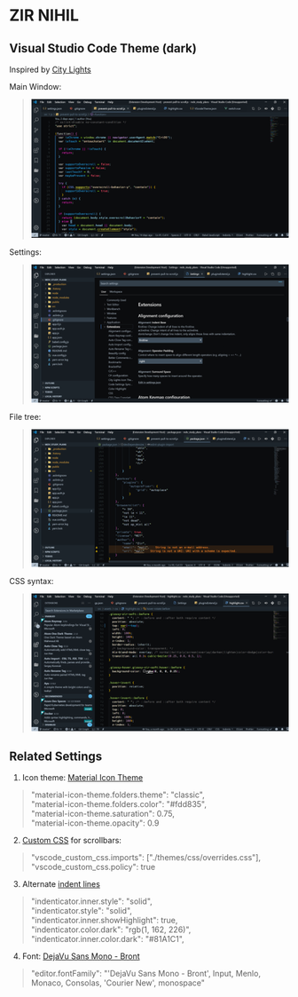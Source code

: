 # ZIR NIHIL

## **Visual Studio Code** Theme (dark)

Inspired by [City Lights](http://citylights.xyz/)

Main Window:
>![main_window](./themes/images/screenshots/main_window.png)

Settings:
>![settings](./themes/images/screenshots/settings.png)

File tree:
>![file_tree](./themes/images/screenshots/file_tree.png)

CSS syntax:
>![css](./themes/images/screenshots/css.png)

## Related Settings

1. Icon theme: [Material Icon Theme](https://marketplace.visualstudio.com/items?itemName=PKief.material-icon-theme)

> "material-icon-theme.folders.theme": "classic",  
> "material-icon-theme.folders.color": "#fdd835",  
> "material-icon-theme.saturation": 0.75,  
> "material-icon-theme.opacity": 0.9  

2. [Custom CSS](https://github.com/be5invis/vscode-custom-css) for scrollbars: 

>	"vscode_custom_css.imports": ["./themes/css/overrides.css"],  
>	"vscode_custom_css.policy": true  

3. Alternate [indent lines](https://github.com/SirTori/indenticator)

  >"indenticator.inner.style": "solid",  
  >"indenticator.style": "solid",  
  >"indenticator.inner.showHighlight": true,  
  >"indenticator.color.dark": "rgb(1, 162, 226)",  
  >"indenticator.inner.color.dark": "#81A1C1",  

4. Font: [DejaVu Sans Mono - Bront](https://github.com/chrismwendt/bront)

>  "editor.fontFamily": "'DejaVu Sans Mono - Bront', Input, Menlo, Monaco, Consolas, 'Courier New', monospace"  
